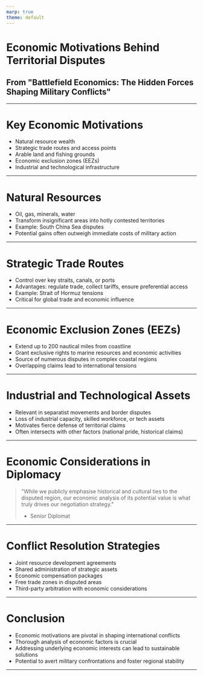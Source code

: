 ```yaml
---
marp: true
theme: default
---
```


# Economic Motivations Behind Territorial Disputes
## From "Battlefield Economics: The Hidden Forces Shaping Military Conflicts"

---

# Key Economic Motivations

- Natural resource wealth
- Strategic trade routes and access points
- Arable land and fishing grounds
- Economic exclusion zones (EEZs)
- Industrial and technological infrastructure

---

# Natural Resources

- Oil, gas, minerals, water
- Transform insignificant areas into hotly contested territories
- Example: South China Sea disputes
- Potential gains often outweigh immediate costs of military action

---

# Strategic Trade Routes

- Control over key straits, canals, or ports
- Advantages: regulate trade, collect tariffs, ensure preferential access
- Example: Strait of Hormuz tensions
- Critical for global trade and economic influence

---

# Economic Exclusion Zones (EEZs)

- Extend up to 200 nautical miles from coastline
- Grant exclusive rights to marine resources and economic activities
- Source of numerous disputes in complex coastal regions
- Overlapping claims lead to international tensions

---

# Industrial and Technological Assets

- Relevant in separatist movements and border disputes
- Loss of industrial capacity, skilled workforce, or tech assets
- Motivates fierce defense of territorial claims
- Often intersects with other factors (national pride, historical claims)

---

# Economic Considerations in Diplomacy

> "While we publicly emphasise historical and cultural ties to the disputed region, our economic analysis of its potential value is what truly drives our negotiation strategy."
> - Senior Diplomat

---

# Conflict Resolution Strategies

- Joint resource development agreements
- Shared administration of strategic assets
- Economic compensation packages
- Free trade zones in disputed areas
- Third-party arbitration with economic considerations

---

# Conclusion

- Economic motivations are pivotal in shaping international conflicts
- Thorough analysis of economic factors is crucial
- Addressing underlying economic interests can lead to sustainable solutions
- Potential to avert military confrontations and foster regional stability

---